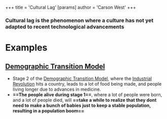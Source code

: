 +++
 title = 'Cultural Lag'
[params]
	author = 'Carson West'
+++
### Cultural lag is the phenomenon where a culture has not yet adapted to recent technological advancements
# Examples
## [Demographic Transition Model](./../demographic-transition-model/)
- Stage 2 of the [Demographic Transition Model](./../demographic-transition-model/), where the [Industrial Revolution](./../industrial-revolution/) hits a country, leads to a lot of food being made, and people living longer due to advances in medicine.
- **==The people alive during stage 1==**, where a lot of people were born, and a lot of people died, will **==take a while to realize that they dont need to make a bunch of babies just to keep a stable population, resulting in a population boom==**
